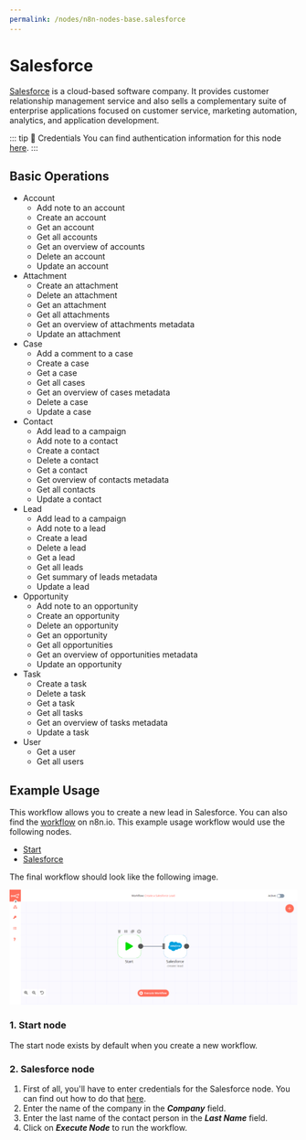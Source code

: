 ```yaml
---
permalink: /nodes/n8n-nodes-base.salesforce
---
```


# Salesforce

[Salesforce](https://www.salesforce.com/) is a cloud-based software company. It provides customer relationship management service and also sells a complementary suite of enterprise applications focused on customer service, marketing automation, analytics, and application development.

::: tip 🔑 Credentials
You can find authentication information for this node [here](../../../credentials/Salesforce/README.md).
:::

## Basic Operations

- Account
    - Add note to an account
    - Create an account
    - Get an account
    - Get all accounts
    - Get an overview of accounts
    - Delete an account
    - Update an account
- Attachment
    - Create an attachment
    - Delete an attachment
    - Get an attachment
    - Get all attachments
    - Get an overview of attachments metadata
    - Update an attachment
- Case
    - Add a comment to a case
    - Create a case
    - Get a case
    - Get all cases
    - Get an overview of cases metadata
    - Delete a case
    - Update a case
- Contact
    - Add lead to a campaign
    - Add note to a contact
    - Create a contact
    - Delete a contact
    - Get a contact
    - Get overview of contacts metadata
    - Get all contacts
    - Update a contact
- Lead
    - Add lead to a campaign
    - Add note to a lead
    - Create a lead
    - Delete a lead
    - Get a lead
    - Get all leads
    - Get summary of leads metadata
    - Update a lead
- Opportunity
    - Add note to an opportunity
    - Create an opportunity
    - Delete an opportunity
    - Get an opportunity
    - Get all opportunities
    - Get an overview of opportunities metadata
    - Update an opportunity
- Task
    - Create a task
    - Delete a task
    - Get a task
    - Get all tasks
    - Get an overview of tasks metadata
    - Update a task
- User
    - Get a user
    - Get all users


## Example Usage

This workflow allows you to create a new lead in Salesforce. You can also find the [workflow](https://n8n.io/workflows/664) on n8n.io. This example usage workflow would use the following nodes.
- [Start](../../core-nodes/Start/README.md)
- [Salesforce]()

The final workflow should look like the following image.

![A workflow with the Salesforce node](./workflow.png)

### 1. Start node

The start node exists by default when you create a new workflow.

### 2. Salesforce node

1. First of all, you'll have to enter credentials for the Salesforce node. You can find out how to do that [here](../../../credentials/Salesforce/README.md).
2. Enter the name of the company in the ***Company*** field.
3. Enter the last name of the contact person in the ***Last Name*** field.
4. Click on ***Execute Node*** to run the workflow.
